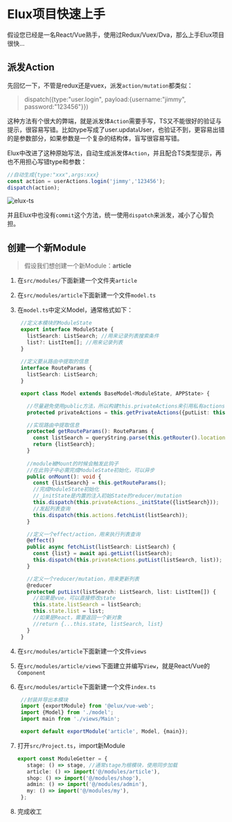 # Elux项目快速上手

假设您已经是一名React/Vue熟手，使用过Redux/Vuex/Dva，那么上手Elux项目很快...

## 派发Action

先回忆一下，不管是redux还是vuex，派发`action/mutation`都类似：

> dispatch({type:"user.login", payload:{username:"jimmy", password:"123456"}})

这种方法有个很大的弊端，就是派发体`Action`需要手写，TS又不能很好的验证与提示，很容易写错。比如type写成了user.updat`a`User，也验证不到，更容易出错的是参数部分，如果参数是一个复杂的结构体，盲写很容易写错。

Elux中改进了这种原始写法，自动生成派发体`Action`，并且配合TS类型提示，再也不用担心写错type和参数：

```ts
//自动生成{type:"xxx",args:xxx}
const action = userActions.login('jimmy','123456');
dispatch(action);
```

![elux-ts](/images/case/type.jpg)

并且Elux中也没有`commit`这个方法，统一使用`dispatch`来派发，减小了心智负担。

## 创建一个新Module

> 假设我们想创建一个新Module：**article**

1. 在`src/modules/`下面新建一个文件夹`article`
2. 在`src/modules/article`下面新建一个文件`model.ts`
3. 在`model.ts`中定义Model，通常格式如下：

   ```ts
    //定义本模块的ModuleState
    export interface ModuleState {
      listSearch: ListSearch; //用来记录列表搜索条件
      list?: ListItem[]; //用来记录列表
    }
    
    //定义要从路由中提取的信息
    interface RouteParams {
      listSearch: ListSearch;
    }

    export class Model extends BaseModel<ModuleState, APPState> {

      //尽量避免使用public方法，所以构建this.privateActions来引用私有actions
      protected privateActions = this.getPrivateActions({putList: this.putList});

      //实现路由中提取信息
      protected getRouteParams(): RouteParams {
        const listSearch = queryString.parse(this.getRouter().location.search)
        return {listSearch};
      }
      
      //module被Mount的时候会触发此钩子
      //在此钩子中必需完成ModuleState初始化，可以异步
      public onMount(): void {
        const {listSearch} = this.getRouteParams();
        //完成ModuleState初始化
        //_initState是内置的注入初始State的reducer/mutation
        this.dispatch(this.privateActions._initState({listSearch}));
        //发起列表查询
        this.dispatch(this.actions.fetchList(listSearch));
      }

      //定义一个effect/action，用来执行列表查询
      @effect()
      public async fetchList(listSearch: ListSearch) {
        const {list} = await api.getList(listSearch);
        this.dispatch(this.privateActions.putList(listSearch, list));
      }

      //定义一个reducer/mutation，用来更新列表
      @reducer
      protected putList(listSearch: ListSearch, list: ListItem[]) {
        //如果是vue，可以直接修改state
        this.state.listSearch = listSearch;
        this.state.list = list;
        //如果是React，需要返回一个新对象
        //return {...this.state, listSearch, list}
      }
    }
   ```

4. 在`src/modules/article`下面新建一个文件`views`
5. 在`src/modules/article/views`下面建立并编写`View`，就是React/Vue的`Component`
6. 在`src/modules/article`下面新建一个文件`index.ts`

   ```ts
    //封装并导出本模块
    import {exportModule} from '@elux/vue-web';
    import {Model} from './model';
    import main from './views/Main';

    export default exportModule('article', Model, {main});
   ```

7. 打开`src/Project.ts`，import新Module

   ```ts
   export const ModuleGetter = {
      stage: () => stage, //通常stage为根模块，使用同步加载
      article: () => import('@/modules/article'),
      shop: () => import('@/modules/shop'),
      admin: () => import('@/modules/admin'),
      my: () => import('@/modules/my'),
    };
   ```

8. 完成收工

